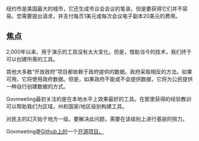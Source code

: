 <p>纽约市是美国最大的城市，它还生成市议会会议的笔录。但是要获得它们并不容易。您需要提出请求，并支付每页1美元或每次会议电子副本20美元的费用。 </p>
<h2>焦点</h2>
<p> 2,000年以来，用于演示的工具没有太大变化。但是，借助当今的技术，我们终于可以创建所需的工具。 </p>

<p>其他大多数“开放政府”项目都依赖于政府提供的数据。政府采取相反的方法。如果可用，它将使用政府数据。但是，如果政府不能或不会提供数据，它将为公民提供一种自行创建数据的方式。 </p>

<p> Govmeeting最初关注的是在本地水平上效果最好的工具。在那里获得的经验教训可以帮助我们为区域，州和国家/地区级别构建工具。 </p>

<p>对民主的幻灭始于地方一级。要解决此问题，需要在该级别上进行基层的努力。 </p>

<p> Govmeeting是<a href="https://github.com/govmeeting/govmeeting">Github上的</a>一个<a href="https://github.com/govmeeting/govmeeting">开源项目。</a> </p>
